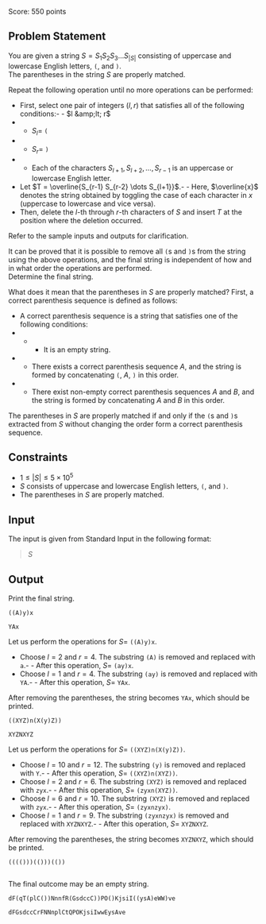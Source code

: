 Score: $550$ points

## Problem Statement

You are given a string $S = S_1 S_2 S_3 \dots S_{|S|}$ consisting of uppercase and lowercase English letters, `(`, and `)`.<br>
The parentheses in the string $S$ are properly matched.

Repeat the following operation until no more operations can be performed:

- First, select one pair of integers $(l, r)$ that satisfies all of the following conditions:-   - $l &amp;lt; r$
-   - $S_l =$ `(`
-   - $S_r =$ `)`
-   - Each of the characters $S_{l+1}, S_{l+2}, \dots, S_{r-1}$ is an uppercase or lowercase English letter.
- Let $T = \overline{S_{r-1} S_{r-2} \dots S_{l+1}}$.-   - Here, $\overline{x}$ denotes the string obtained by toggling the case of each character in $x$ (uppercase to lowercase and vice versa).
- Then, delete the $l$-th through $r$-th characters of $S$ and insert $T$ at the position where the deletion occurred.

Refer to the sample inputs and outputs for clarification.

It can be proved that it is possible to remove all `(`s and `)`s from the string using the above operations, and the final string is independent of how and in what order the operations are performed.<br>
Determine the final string.

What does it mean that the parentheses in $S$ are properly matched?
First, a correct parenthesis sequence is defined as follows:

- A correct parenthesis sequence is a string that satisfies one of the following conditions:
- -   - It is an empty string.
-   - There exists a correct parenthesis sequence $A$, and the string is formed by concatenating `(`, $A$, `)` in this order.
-   - There exist non-empty correct parenthesis sequences $A$ and $B$, and the string is formed by concatenating $A$ and $B$ in this order.

The parentheses in $S$ are properly matched if and only if the `(`s and `)`s extracted from $S$ without changing the order form a correct parenthesis sequence.

## Constraints

- $1 \le |S| \le 5 \times 10^5$
- $S$ consists of uppercase and lowercase English letters, `(`, and `)`.
- The parentheses in $S$ are properly matched.

## Input

The input is given from Standard Input in the following format:

> $S$

## Output

Print the final string.

```input1
((A)y)x
```

```output1
YAx
```

Let us perform the operations for $S =$ `((A)y)x`.

- Choose $l=2$ and $r=4$. The substring `(A)` is removed and replaced with `a`.-   - After this operation, $S =$ `(ay)x`.
- Choose $l=1$ and $r=4$. The substring `(ay)` is removed and replaced with `YA`.-   - After this operation, $S =$ `YAx`.

After removing the parentheses, the string becomes `YAx`, which should be printed.

```input2
((XYZ)n(X(y)Z))
```

```output2
XYZNXYZ
```

Let us perform the operations for $S =$ `((XYZ)n(X(y)Z))`.

- Choose $l=10$ and $r=12$. The substring `(y)` is removed and replaced with `Y`.-   - After this operation, $S =$ `((XYZ)n(XYZ))`.
- Choose $l=2$ and $r=6$. The substring `(XYZ)` is removed and replaced with `zyx`.-   - After this operation, $S =$ `(zyxn(XYZ))`.
- Choose $l=6$ and $r=10$. The substring `(XYZ)` is removed and replaced with `zyx`.-   - After this operation, $S =$ `(zyxnzyx)`.
- Choose $l=1$ and $r=9$. The substring `(zyxnzyx)` is removed and replaced with `XYZNXYZ`.-   - After this operation, $S =$ `XYZNXYZ`.

After removing the parentheses, the string becomes `XYZNXYZ`, which should be printed.

```input3
(((()))(()))(())
```

```output3

```

The final outcome may be an empty string.

```input4
dF(qT(plC())NnnfR(GsdccC))PO()KjsiI((ysA)eWW)ve
```

```output4
dFGsdccCrFNNnplCtQPOKjsiIwwEysAve
```